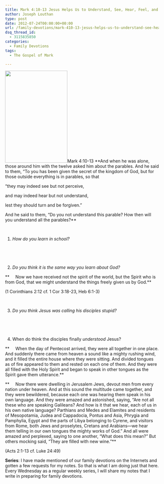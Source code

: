 ```yaml
---
title: Mark 4:10-13 Jesus Helps Us to Understand, See, Hear, Feel, and Know God
author: Joseph Louthan
type: post
date: 2012-07-24T00:00:00+00:00
url: /family-devotions/mark-410-13-jesus-helps-us-to-understand-see-hear-feel-and-know-god/
dsq_thread_id:
  - 3115835850
categories:
  - Family Devotions
tags:
  - The Gospel of Mark

---
```

[<img class="alignright size-medium wp-image-979" title="dis" alt="" src="https://i1.wp.com/theologic.us/wp-content/uploads/2012/10/dis.jpg?resize=204%2C300" width="204" height="300" srcset="https://i1.wp.com/theologic.us/wp-content/uploads/2012/10/dis.jpg?resize=204%2C300 204w, https://i1.wp.com/theologic.us/wp-content/uploads/2012/10/dis.jpg?w=220 220w" sizes="(max-width: 204px) 100vw, 204px" data-recalc-dims="1" />][1]Mark 4:10-13 **And when he was alone, those around him with the twelve asked him about the parables. And he said to them, “To you has been given the secret of the kingdom of God, but for those outside everything is in parables, so that
  
“they may indeed see but not perceive,
  
and may indeed hear but not understand,
  
lest they should turn and be forgiven.”
  
And he said to them, “Do you not understand this parable? How then will you understand all the parables?**

&nbsp;

1. _How do you learn in school?_

&nbsp;

&nbsp;

2. _Do you think it is the same way you learn about God?_

**     Now we have received not the spirit of the world, but the Spirit who is from God, that we might understand the things freely given us by God.**

(1 Corinthians 2:12 cf. 1 Cor 3:18-23, Heb 6:1-3)

&nbsp;

3. _Do you think Jesus was calling his disciples stupid?_

&nbsp;

&nbsp;

4. When do think the disciples finally _understood_ Jesus?

**     When the day of Pentecost arrived, they were all together in one place. And suddenly there came from heaven a sound like a mighty rushing wind, and it filled the entire house where they were sitting. And divided tongues as of fire appeared to them and rested on each one of them. And they were all filled with the Holy Spirit and began to speak in other tongues as the Spirit gave them utterance.**

**     Now there were dwelling in Jerusalem Jews, devout men from every nation under heaven. And at this sound the multitude came together, and they were bewildered, because each one was hearing them speak in his own language. And they were amazed and astonished, saying, “Are not all these who are speaking Galileans? And how is it that we hear, each of us in his own native language? Parthians and Medes and Elamites and residents of Mesopotamia, Judea and Cappadocia, Pontus and Asia, Phrygia and Pamphylia, Egypt and the parts of Libya belonging to Cyrene, and visitors from Rome, both Jews and proselytes, Cretans and Arabians—we hear them telling in our own tongues the mighty works of God.” And all were amazed and perplexed, saying to one another, “What does this mean?” But others mocking said, “They are filled with new wine.”**

(Acts 2:1-13 cf. Luke 24:49)

**Series**: I have made mentioned of our family devotions on the Internets and gotten a few requests for my notes. So that is what I am doing just that here. Every Wednesday as a regular weekly series, I will share my notes that I write in preparing for family devotions.

 [1]: https://i1.wp.com/theologic.us/wp-content/uploads/2012/10/dis.jpg